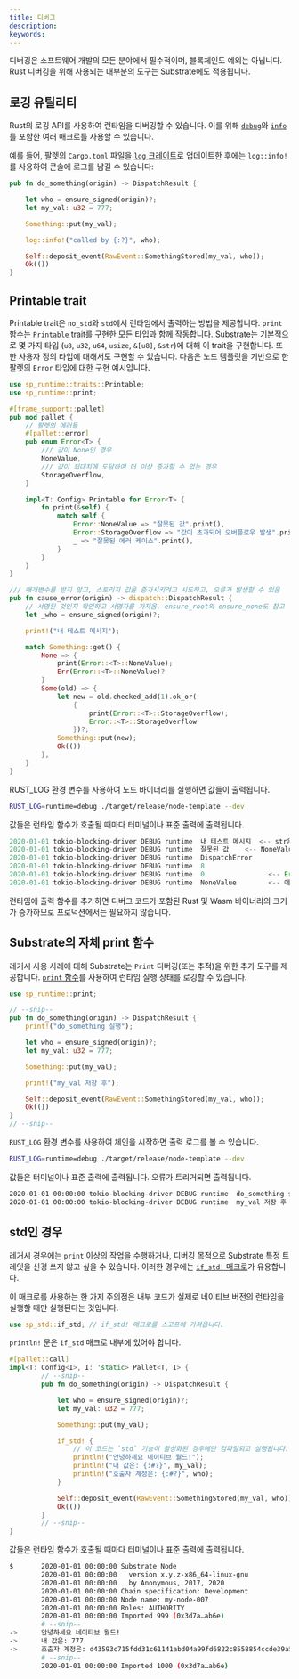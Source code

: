 ```yaml
---
title: 디버그
description:
keywords:
---
```


디버깅은 소프트웨어 개발의 모든 분야에서 필수적이며, 블록체인도 예외는 아닙니다. Rust 디버깅을 위해 사용되는 대부분의 도구는 Substrate에도 적용됩니다.

## 로깅 유틸리티

Rust의 로깅 API를 사용하여 런타임을 디버깅할 수 있습니다. 이를 위해 [`debug`](https://docs.rs/log/0.4.14/log/macro.debug.html)와 [`info`](https://docs.rs/log/0.4.14/log/macro.info.html)를 포함한 여러 매크로를 사용할 수 있습니다.

예를 들어, 팔렛의 `Cargo.toml` 파일을 [`log` 크레이트](https://crates.io/crates/log)로 업데이트한 후에는 `log::info!`를 사용하여 콘솔에 로그를 남길 수 있습니다:<!-- markdown-link-check-disable-line -->

```rust
pub fn do_something(origin) -> DispatchResult {

	let who = ensure_signed(origin)?;
	let my_val: u32 = 777;

	Something::put(my_val);

	log::info!("called by {:?}", who);

	Self::deposit_event(RawEvent::SomethingStored(my_val, who));
	Ok(())
}
```

## Printable trait

Printable trait은 `no_std`와 `std`에서 런타임에서 출력하는 방법을 제공합니다. `print` 함수는 [`Printable` trait](https://paritytech.github.io/substrate/master/sp_runtime/traits/trait.Printable.html)를 구현한 모든 타입과 함께 작동합니다. Substrate는 기본적으로 몇 가지 타입 (`u8`, `u32`, `u64`, `usize`, `&[u8]`, `&str`)에 대해 이 trait을 구현합니다. 또한 사용자 정의 타입에 대해서도 구현할 수 있습니다. 다음은 노드 템플릿을 기반으로 한 팔렛의 `Error` 타입에 대한 구현 예시입니다.

```rust
use sp_runtime::traits::Printable;
use sp_runtime::print;
```

```rust
#[frame_support::pallet]
pub mod pallet {
	// 팔렛의 에러들
	#[pallet::error]
	pub enum Error<T> {
		/// 값이 None인 경우
		NoneValue,
		/// 값이 최대치에 도달하여 더 이상 증가할 수 없는 경우
		StorageOverflow,
	}

	impl<T: Config> Printable for Error<T> {
		fn print(&self) {
			match self {
				Error::NoneValue => "잘못된 값".print(),
				Error::StorageOverflow => "값이 초과되어 오버플로우 발생".print(),
				_ => "잘못된 에러 케이스".print(),
			}
		}
	}
}
```

```rust
/// 매개변수를 받지 않고, 스토리지 값을 증가시키려고 시도하고, 오류가 발생할 수 있음
pub fn cause_error(origin) -> dispatch::DispatchResult {
	// 서명된 것인지 확인하고 서명자를 가져옴. ensure_root와 ensure_none도 참고
	let _who = ensure_signed(origin)?;

	print!("내 테스트 메시지");

	match Something::get() {
		None => {
			print(Error::<T>::NoneValue);
			Err(Error::<T>::NoneValue)?
		}
		Some(old) => {
			let new = old.checked_add(1).ok_or(
				{
					print(Error::<T>::StorageOverflow);
					Error::<T>::StorageOverflow
				})?;
			Something::put(new);
			Ok(())
		},
	}
}
```

RUST_LOG 환경 변수를 사용하여 노드 바이너리를 실행하면 값들이 출력됩니다.

```sh
RUST_LOG=runtime=debug ./target/release/node-template --dev
```

값들은 런타임 함수가 호출될 때마다 터미널이나 표준 출력에 출력됩니다.

```rust
2020-01-01 tokio-blocking-driver DEBUG runtime  내 테스트 메시지  <-- str은 기본적으로 Printable을 구현합니다
2020-01-01 tokio-blocking-driver DEBUG runtime  잘못된 값    <-- NoneValue의 사용자 정의 문자열
2020-01-01 tokio-blocking-driver DEBUG runtime  DispatchError
2020-01-01 tokio-blocking-driver DEBUG runtime  8
2020-01-01 tokio-blocking-driver DEBUG runtime  0                <-- Error 열거형 정의에서의 인덱스 값
2020-01-01 tokio-blocking-driver DEBUG runtime  NoneValue        <-- 에러의 식별자 이름을 담고 있는 str
```

런타임에 출력 함수를 추가하면 디버그 코드가 포함된 Rust 및 Wasm 바이너리의 크기가 증가하므로 프로덕션에서는 필요하지 않습니다.

## Substrate의 자체 print 함수

레거시 사용 사례에 대해 Substrate는 `Print` 디버깅(또는 추적)을 위한 추가 도구를 제공합니다. [`print` 함수](https://paritytech.github.io/substrate/master/sp_runtime/fn.print.html)를 사용하여 런타임 실행 상태를 로깅할 수 있습니다.

```rust
use sp_runtime::print;

// --snip--
pub fn do_something(origin) -> DispatchResult {
	print!("do_something 실행");

	let who = ensure_signed(origin)?;
	let my_val: u32 = 777;

	Something::put(my_val);

	print!("my_val 저장 후");

	Self::deposit_event(RawEvent::SomethingStored(my_val, who));
	Ok(())
}
// --snip--
```

`RUST_LOG` 환경 변수를 사용하여 체인을 시작하면 출력 로그를 볼 수 있습니다.

```sh
RUST_LOG=runtime=debug ./target/release/node-template --dev
```

값들은 터미널이나 표준 출력에 출력됩니다. 오류가 트리거되면 출력됩니다.

```sh
2020-01-01 00:00:00 tokio-blocking-driver DEBUG runtime  do_something 실행
2020-01-01 00:00:00 tokio-blocking-driver DEBUG runtime  my_val 저장 후
```

## std인 경우

레거시 경우에는 `print` 이상의 작업을 수행하거나, 디버깅 목적으로 Substrate 특정 트레잇을 신경 쓰지 않고 싶을 수 있습니다. 이러한 경우에는 [`if_std!` 매크로](https://paritytech.github.io/substrate/master/sp_std/macro.if_std.html)가 유용합니다.

이 매크로를 사용하는 한 가지 주의점은 내부 코드가 실제로 네이티브 버전의 런타임을 실행할 때만 실행된다는 것입니다.

```rust
use sp_std::if_std; // if_std! 매크로를 스코프에 가져옵니다.
```

`println!` 문은 `if_std` 매크로 내부에 있어야 합니다.

```rust
#[pallet::call]
impl<T: Config<I>, I: 'static> Pallet<T, I> {
		// --snip--
		pub fn do_something(origin) -> DispatchResult {

			let who = ensure_signed(origin)?;
			let my_val: u32 = 777;

			Something::put(my_val);

			if_std! {
				// 이 코드는 `std` 기능이 활성화된 경우에만 컴파일되고 실행됩니다.
				println!("안녕하세요 네이티브 월드!");
				println!("내 값은: {:#?}", my_val);
				println!("호출자 계정은: {:#?}", who);
			}

			Self::deposit_event(RawEvent::SomethingStored(my_val, who));
			Ok(())
		}
		// --snip--
}
```

값들은 런타임 함수가 호출될 때마다 터미널이나 표준 출력에 출력됩니다.

```sh
$		2020-01-01 00:00:00 Substrate Node
		2020-01-01 00:00:00   version x.y.z-x86_64-linux-gnu
		2020-01-01 00:00:00   by Anonymous, 2017, 2020
		2020-01-01 00:00:00 Chain specification: Development
		2020-01-01 00:00:00 Node name: my-node-007
		2020-01-01 00:00:00 Roles: AUTHORITY
		2020-01-01 00:00:00 Imported 999 (0x3d7a…ab6e)
		# --snip--
->		안녕하세요 네이티브 월드!
->		내 값은: 777
->		호출자 계정은: d43593c715fdd31c61141abd04a99fd6822c8558854ccde39a5684e7a56da27d (5GrwvaEF...)
		# --snip--
		2020-01-01 00:00:00 Imported 1000 (0x3d7a…ab6e)

```
